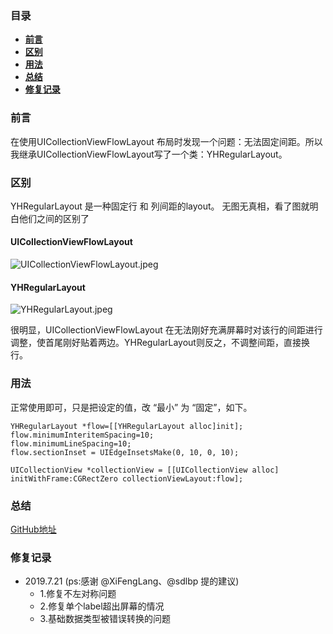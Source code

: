 ### 目录
* [**前言**](#前言)
* [**区别**](#区别)
* [**用法**](#用法)
* [**总结**](#总结)
* [**修复记录**](#修复记录)


### <a name="前言"></a>前言
在使用UICollectionViewFlowLayout 布局时发现一个问题：无法固定间距。所以我继承UICollectionViewFlowLayout写了一个类：YHRegularLayout。

### <a name="区别"></a>区别
YHRegularLayout 是一种固定行 和 列间距的layout。
无图无真相，看了图就明白他们之间的区别了

#### **UICollectionViewFlowLayout**
![UICollectionViewFlowLayout.jpeg](http://upload-images.jianshu.io/upload_images/1891685-73c61deb5948fd53.jpeg?imageMogr2/auto-orient/strip%7CimageView2/2/w/1240)

#### **YHRegularLayout**
![YHRegularLayout.jpeg](http://upload-images.jianshu.io/upload_images/1891685-0cff49b93ae74e19.jpeg?imageMogr2/auto-orient/strip%7CimageView2/2/w/1240)

很明显，UICollectionViewFlowLayout 在无法刚好充满屏幕时对该行的间距进行调整，使首尾刚好贴着两边。YHRegularLayout则反之，不调整间距，直接换行。

### <a name="用法"></a>用法
正常使用即可，只是把设定的值，改 “最小” 为 “固定”，如下。

```
YHRegularLayout *flow=[[YHRegularLayout alloc]init];
flow.minimumInteritemSpacing=10;
flow.minimumLineSpacing=10;
flow.sectionInset = UIEdgeInsetsMake(0, 10, 0, 10);

UICollectionView *collectionView = [[UICollectionView alloc] initWithFrame:CGRectZero collectionViewLayout:flow];

```

### <a name="总结"></a>总结
[GitHub地址](https://github.com/developeryh/YHRegularLayout)

### <a name="修复记录"></a>修复记录
* 2019.7.21 (ps:感谢 @XiFengLang、@sdlbp 提的建议)
	* 1.修复不左对称问题
	* 2.修复单个label超出屏幕的情况
	* 3.基础数据类型被错误转换的问题

